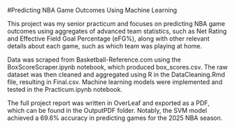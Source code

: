#Predicting NBA Game Outcomes Using Machine Learning

This project was my senior practicum and focuses on predicting NBA game outcomes using aggregates of advanced team statistics, such as Net Rating and Effective Field Goal Percentage (eFG%), along with other relevant details about each game, such as which team was playing at home.

Data was scraped from Basketball-Reference.com using the BoxScoreScraper.ipynb notebook, which produced box_scores.csv. The raw dataset was then cleaned and aggregated using R in the DataCleaning.Rmd file, resulting in Final.csv. Machine learning models were implemented and tested in the Practicum.ipynb notebook.

The full project report was written in OverLeaf and exported as a PDF, which can be found in the OutputPDF folder. Notably, the SVM model achieved a 69.6% accuracy in predicting games for the 2025 NBA season.
